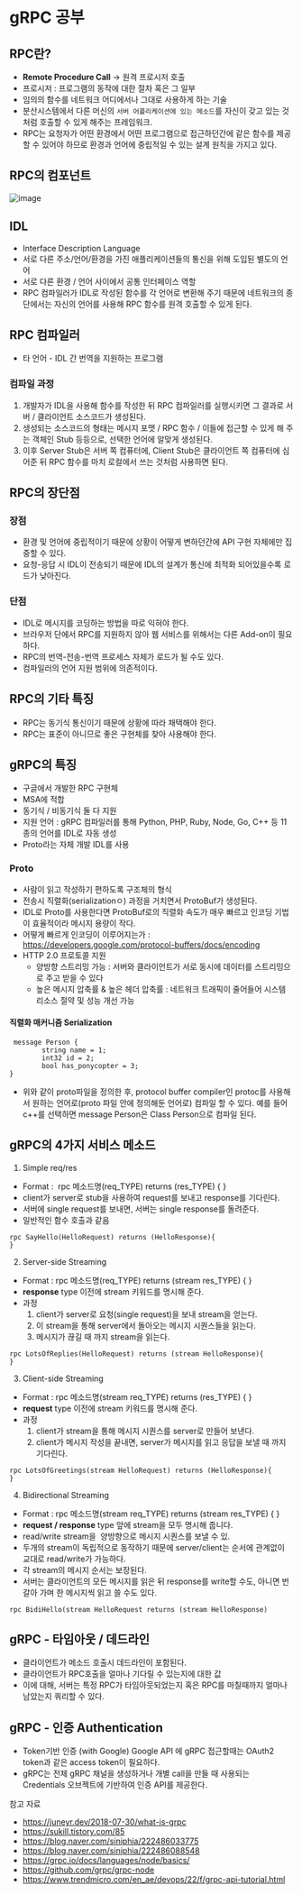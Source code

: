 # gRPC 공부

## RPC란?

- **Remote Procedure Call** -> 원격 프로시저 호출
- 프로시저 : 프로그램의 동작에 대한 절차 혹은 그 일부
- 임의의 함수를 네트워크 어디에서나 그대로 사용하게 하는 기술
- 분산시스템에서 다른 머신의 `서버 어플리케이션에 있는 메소드`를 자신이 갖고 있는 것 처럼 호출할 수 있게 해주는 프레임워크.
- RPC는 요청자가 어떤 환경에서 어떤 프로그램으로 접근하던간에 같은 함수를 제공할 수 있어야 하므로 환경과 언어에 중립적일 수 있는 설계 원칙을 가지고 있다.

## RPC의 컴포넌트

![image](https://user-images.githubusercontent.com/42285463/188339449-a4915456-a496-4ced-9bf9-d679288efe8a.png)

## IDL

- Interface Description Language
- 서로 다른 주소/언어/환경을 가진 애플리케이션들의 통신을 위해 도입된 별도의 언어
- 서로 다른 환경 / 언어 사이에서 공통 인터페이스 역할
- RPC 컴파일러가 IDL로 작성된 함수를 각 언어로 변환해 주기 때문에 네트워크의 종단에서는 자신의 언어를 사용해 RPC 함수를 원격 호출할 수 있게 된다.

## RPC 컴파일러

- 타 언어 - IDL 간 번역을 지원하는 프로그램

### 컴파일 과정

1. 개발자가 IDL을 사용해 함수를 작성한 뒤 RPC 컴파일러를 실행시키면 그 결과로 서버 / 클라이언트 소스코드가 생성된다.
2. 생성되는 소스코드의 형태는 메시지 포맷 / RPC 함수 / 이들에 접근할 수 있게 해 주는 객체인 Stub 등등으로, 선택한 언어에 알맞게 생성된다.
3. 이후 Server Stub은 서버 쪽 컴퓨터에, Client Stub은 클라이언트 쪽 컴퓨터에 심어준 뒤 RPC 함수를 마치 로컬에서 쓰는 것처럼 사용하면 된다.

## RPC의 장단점

### 장점

- 환경 및 언어에 중립적이기 때문에 상황이 어떻게 변하던간에 API 구현 자체에만 집중할 수 있다.
- 요청-응답 시 IDL이 전송되기 때문에 IDL의 설계가 통신에 최적화 되어있을수록 로드가 낮아진다.

### 단점

- IDL로 메시지를 코딩하는 방법을 따로 익혀야 한다.
- 브라우저 단에서 RPC를 지원하지 않아 웹 서비스를 위해서는 다른 Add-on이 필요하다.
- RPC의 번역-전송-번역 프로세스 자체가 로드가 될 수도 있다.
- 컴파일러의 언어 지원 범위에 의존적이다.

## RPC의 기타 특징

- RPC는 동기식 통신이기 때문에 상황에 따라 채택해야 한다.
- RPC는 표준이 아니므로 좋은 구현체를 찾아 사용해야 한다.

## gRPC의 특징

- 구글에서 개발한 RPC 구현체
- MSA에 적합
- 동기식 / 비동기식 둘 다 지원
- 지원 언어 : gRPC 컴파일러를 통해 Python, PHP, Ruby, Node, Go, C++ 등 11종의 언어를 IDL로 자동 생성
- Proto라는 자체 개발 IDL를 사용

### Proto

- 사람이 읽고 작성하기 편하도록 구조체의 형식
- 전송시 직렬화(serializationㅇ) 과정을 거치면서 ProtoBuf가 생성된다.
- IDL로 Proto를 사용한다면 ProtoBuf로의 직렬화 속도가 매우 빠르고 인코딩 기법이 효율적이라 메시지 용량이 작다.
- 어떻게 빠르게 인코딩이 이루어지는가 : https://developers.google.com/protocol-buffers/docs/encoding
- HTTP 2.0 프로토콜 지원
  - 양방향 스트리밍 가능 : 서버와 클라이언트가 서로 동시에 데이터를 스트리밍으로 주고 받을 수 있다
  - 높은 메시지 압축률 & 높은 헤더 압축률 : 네트워크 트래픽이 줄어들어 시스템 리소스 절약 및 성능 개선 가능

#### 직렬화 매커니즘 Serialization

```
 message Person {
		string name = 1;
		int32 id = 2;
		bool has_ponycopter = 3;
}
```

- 위와 같이 proto파일을 정의한 후, protocol buffer compiler인 protoc를 사용해서 원하는 언어로(proto 파일 안에 정의해둔 언어로) 컴파일 할 수 있다. 예를 들어 c++를 선택하면 message Person은 Class Person으로 컴파일 된다.

## gRPC의 4가지 서비스 메소드

1. Simple req/res

- Format :  rpc 메소드명(req_TYPE) returns (res_TYPE) { }
- client가 server로 stub을 사용하여 request를 보내고 response를 기다린다.
- 서버에 single request를 보내면, 서버는 single response를 돌려준다.
- 일반적인 함수 호출과 같음

```
rpc SayHello(HelloRequest) returns (HelloResponse){
}
```

2. Server-side Streaming

- Format : rpc 메소드명(req_TYPE) returns (stream res_TYPE) { }
- **response** type 이전에 stream 키워드를 명시해 준다.
- 과정
  1.  client가 server로 요청(single request)을 보내 stream을 얻는다.
  2.  이 stream을 통해 server에서 돌아오는 메시지 시퀀스들을 읽는다.
  3.  메시지가 끊길 때 까지 stream을 읽는다.

```
rpc LotsOfReplies(HelloRequest) returns (stream HelloResponse){
}
```

3. Client-side Streaming

- Format : rpc 메소드명(stream req_TYPE) returns (res_TYPE) { }
- **request** type 이전에 stream 키워드를 명시해 준다.
- 과정
  1.  client가 stream을 통해 메시지 시퀀스를 server로 만들어 보낸다.
  2.  client가 메시지 작성을 끝내면, server가 메시지를 읽고 응답을 보낼 때 까지 기다린다.

```
rpc LotsOfGreetings(stream HelloRequest) returns (HelloResponse){
}
```

4. Bidirectional Streaming

- Format : rpc 메소드명(stream req_TYPE) returns (stream res_TYPE) { }
- **request / response** type 앞에 stream을 모두 명시해 줍니다.
- read/write stream을  양방향으로 메시지 시퀀스를 보낼 수 있.
- 두개의 stream이 독립적으로 동작하기 때문에 server/client는 순서에 관계없이 교대로 read/write가 가능하다.
- 각 stream의 메시지 순서는 보장된다.
- 서버는 클라이언트의 모든 메시지를 읽은 뒤 response를 write할 수도, 아니면 번갈아 가며 한 메시지씩 읽고 쓸 수도 있다.

```
rpc BidiHello(stream HelloRequest returns (stream HelloResponse)
```

## gRPC - 타임아웃 / 데드라인

- 클라이언트가 메소드 호출시 데드라인이 포함된다.
- 클라이언트가 RPC호출을 얼마나 기다릴 수 있는지에 대한 값
- 이에 대해, 서버는 특정 RPC가 타임아웃되었는지 혹은 RPC를 마칠때까지 얼마나 남았는지 쿼리할 수 있다.

## gRPC - 인증 Authentication

- Token기반 인증 (with Google) Google API 에 gRPC 접근할때는 OAuth2 token과 같은 access token이 필요하다.
- gRPC는 전체 gRPC 채널을 생성하거나 개별 call을 만들 때 사용되는 Credentials 오브젝트에 기반하여 인증 API를 제공한다.

참고 자료

- https://juneyr.dev/2018-07-30/what-is-grpc
- https://sukill.tistory.com/85
- https://blog.naver.com/siniphia/222486033775
- https://blog.naver.com/siniphia/222486088548
- https://grpc.io/docs/languages/node/basics/
- https://github.com/grpc/grpc-node
- https://www.trendmicro.com/en_ae/devops/22/f/grpc-api-tutorial.html
